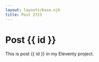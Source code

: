 ```yaml
---
layout: layouts/base.njk
title: Post 2723
---
```


# Post {{ id }}

This is post {{ id }} in my Eleventy project.
